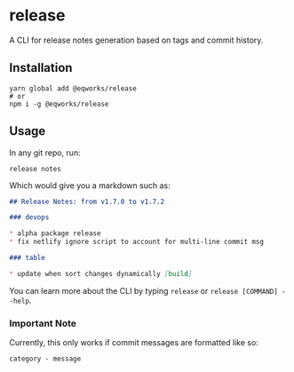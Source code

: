 # release

A CLI for release notes generation based on tags and commit history.

## Installation

```shell
yarn global add @eqworks/release
# or
npm i -g @eqworks/release
```

## Usage

In any git repo, run:

```shell
release notes
```

Which would give you a markdown such as:

```md
## Release Notes: from v1.7.0 to v1.7.2

### devops

* alpha package release
* fix netlify ignore script to account for multi-line commit msg

### table

* update when sort changes dynamically [build]
```

You can learn more about the CLI by typing `release` or `release [COMMAND] --help`.

### Important Note

Currently, this only works if commit messages are formatted like so:

`category - message`
